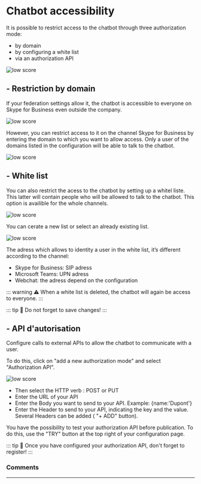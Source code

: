 # Chatbot accessibility


It is possible to restrict access to the chatbot through three authorization mode:
- by domain 
- by configuring a white list 
- via an authorization API

<div class="image_center">
  <img :src="$withBase('/assets/img/virtual-agent-studio/settings/chatbot1.png')" alt="low score">
</div>


## - Restriction by domain

If your federation settings allow it, the chatbot is accessible to everyone on
Skype for Business even outside the company.

<div class="image_center">
  <img :src="$withBase('/assets/img/virtual-agent-studio/settings/chatbot2.png')" alt="low score">
</div>



However, you can restrict access to it on the channel Skype for Business by
entering the domain to which you want to allow access. Only a user of the
domains listed in the configuration will be able to talk to the chatbot.

<div class="image_center">
  <img :src="$withBase('/assets/img/virtual-agent-studio/settings/chatbot3.png')" alt="low score">
</div>



## - White list

You can also restrict the acess to the chatbot by setting up a whitel liste. This latter will contain people who will be allowed to talk to the chatbot. 
This option is availible for the whole channels.

<div class="image_center">
  <img :src="$withBase('/assets/img/virtual-agent-studio/settings/chatbot4.png')" alt="low score">
</div>



You can cerate a new list or select an already existing list.

<div class="image_center">
  <img :src="$withBase('/assets/img/virtual-agent-studio/settings/chatbot5.png')" alt="low score">
</div>


The adress which allows to identity a user in the white list, it’s different
according to the channel:

-   Skype for Business: SIP adress
-   Microsoft Teams: UPN adress
-   Webchat: the adress depend on the configuration

::: warning ⚠️
When a white list is deleted, the chatbot will again be access to everyone.
:::

::: tip 💾
Do not forget to save changes!
:::

## - API d'autorisation

Configure calls to external APIs to allow the chatbot to communicate with a user. 

To do this, click on "add a new authorization mode" and select "Authorization API". 

<div class="image_center">
  <img :src="$withBase('/assets/img/virtual-agent-studio/settings/chatbot6.png')" alt="low score">
</div>




- Then select the HTTP verb : POST or PUT
- Enter the URL of your API
- Enter the Body you want to send to your API. Example: {name:'Dupont'}
- Enter the Header to send to your API, indicating the key and the value. Several Headers can be added ( "+ ADD" button). 

You have the possibility to test your authorization API before publication. To do this, use the "TRY" button at the top right of your configuration page. 

::: tip 💾
Once you have configured your authorization API, don't forget to register! 
:::


### Comments
---

<Commentaire />
